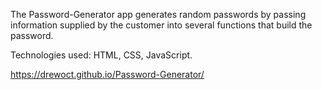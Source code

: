 <!-- Description of Password-Generator -->
The Password-Generator app generates random passwords by passing information supplied by the customer into several functions that build the password.



Technologies used:  HTML, CSS, JavaScript.

<!-- Link to Screenshot of Deployed App -->
https://drewoct.github.io/Password-Generator/